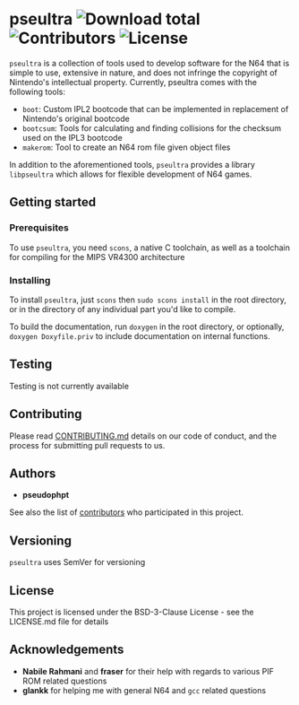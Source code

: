 # pseultra ![Download total](https://img.shields.io/github/downloads/pseudophpt/pseultra/total.svg) ![Contributors](https://img.shields.io/github/contributors/pseudophpt/pseultra.svg) ![License](https://img.shields.io/github/license/pseudophpt/pseultra.svg)
`pseultra` is a collection of tools used to develop software for the N64 that is simple to use, extensive in nature, and does not infringe the copyright of Nintendo's intellectual property. Currently, pseultra comes with the following tools:

- `boot`: Custom IPL2 bootcode that can be implemented in replacement of Nintendo's original bootcode
- `bootcsum`: Tools for calculating and finding collisions for the checksum used on the IPL3 bootcode
- `makerom`: Tool to create an N64 rom file given object files

In addition to the aforementioned tools, `pseultra` provides a library `libpseultra` which allows for flexible development of N64 games. 

## Getting started

### Prerequisites

To use `pseultra`, you need `scons`, a native C toolchain, as well as a toolchain for compiling for the MIPS VR4300 architecture 

### Installing

To install `pseultra`, just `scons` then `sudo scons install` in the root directory, or in the directory of any individual part you'd like to compile.

To build the documentation, run `doxygen` in the root directory, or optionally, `doxygen Doxyfile.priv` to include documentation on internal functions.

## Testing

Testing is not currently available

## Contributing

Please read [CONTRIBUTING.md](CONTRIBUTING.md) details on our code of conduct, and the process for submitting pull requests to us.

## Authors

- **pseudophpt**

See also the list of [contributors](https://github.com/pseudophpt/pseultra/graphs/contributors) who participated in this project.

## Versioning

`pseultra` uses SemVer for versioning

## License

This project is licensed under the BSD-3-Clause License - see the LICENSE.md file for details

## Acknowledgements

- **Nabile Rahmani** and **fraser** for their help with regards to various PIF ROM related questions
- **glankk** for helping me with general N64 and `gcc` related questions

